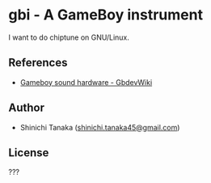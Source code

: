 # gbi - A GameBoy instrument

I want to do chiptune on GNU/Linux.

## References

- [Gameboy sound hardware - GbdevWiki](https://gbdev.gg8.se/wiki/articles/Gameboy_sound_hardware)

## Author

- Shinichi Tanaka (<shinichi.tanaka45@gmail.com>)

## License

???
